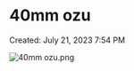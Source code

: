 # 40mm ozu

Created: July 21, 2023 7:54 PM

![40mm ozu.png](40mm%20ozu%202eae1393860448c3bc50a800ed9b5327/40mm_ozu.png)